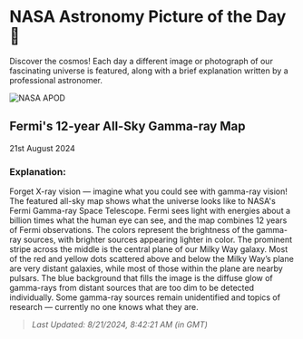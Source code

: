 
  # NASA Astronomy Picture of the Day 🌌

  Discover the cosmos! Each day a different image or photograph of our fascinating universe is featured, along with a brief explanation written by a professional astronomer.

![NASA APOD](https://apod.nasa.gov/apod/image/2408/12YearMap_Fermi_2160.jpg)

## Fermi's 12-year All-Sky Gamma-ray Map

21st August 2024

### Explanation: 

Forget X-ray vision — imagine what you could see with gamma-ray vision!  The featured all-sky map shows what the universe looks like to NASA's Fermi Gamma-ray Space Telescope.  Fermi sees light with energies about a billion times what the human eye can see, and the map combines 12 years of Fermi observations.  The colors represent the brightness of the gamma-ray sources, with brighter sources appearing lighter in color.  The prominent stripe across the middle is the central plane of our Milky Way galaxy.  Most of the red and yellow dots scattered above and below the Milky Way’s plane are very distant galaxies, while most of those within the plane are nearby pulsars.  The blue background that fills the image is the diffuse glow of gamma-rays from distant sources that are too dim to be detected individually.  Some gamma-ray sources remain unidentified and topics of research — currently no one knows what they are.

> _Last Updated: 8/21/2024, 8:42:21 AM (in GMT)_
